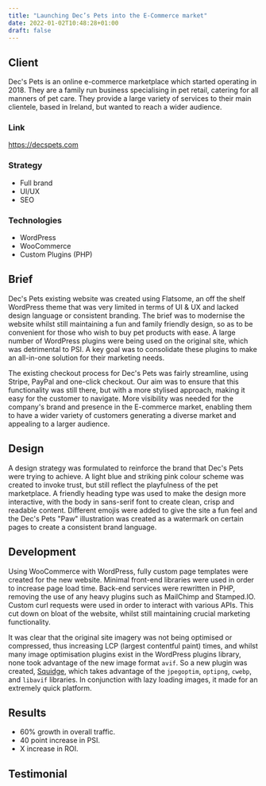 ```yaml
---
title: "Launching Dec’s Pets into the E-Commerce market"
date: 2022-01-02T10:48:28+01:00
draft: false
---
```


## Client
Dec's Pets is an online e-commerce marketplace which started operating in 2018. They are a family run business
specialising in pet retail, catering for all manners of pet care. They provide a large variety of services to their
main clientele, based in Ireland, but wanted to reach a wider audience.

### Link
https://decspets.com

### Strategy

- Full brand
- UI/UX
- SEO

### Technologies

- WordPress
- WooCommerce
- Custom Plugins (PHP)

## Brief
Dec's Pets existing website was created using Flatsome, an off the shelf WordPress theme that was very limited in terms
of UI & UX and lacked design language or consistent branding. The brief was to modernise the website whilst still
maintaining a fun and family friendly design, so as to be convenient for those who wish to buy pet products with ease.
A large number of WordPress plugins were being used on the original site, which was detrimental to PSI. A key goal was
to consolidate these plugins to make an all-in-one solution for their marketing needs.

The existing checkout process for Dec's Pets was fairly streamline, using Stripe, PayPal and one-click checkout. Our aim
was to ensure that this functionality was still there, but with a more stylised approach, making it easy for the
customer to navigate. More visibility was needed for the company's brand and presence in the E-commerce market, enabling
them to have a wider variety of customers generating a diverse market and appealing to a larger audience.

## Design
A design strategy was formulated to reinforce the brand that Dec's Pets were trying to achieve. A light blue and
striking pink colour scheme was created to invoke trust, but still reflect the playfulness of the pet marketplace. A
friendly heading type was used to make the design more interactive, with the body in sans-serif font to create
clean, crisp and readable content. Different emojis were added to give the site a fun feel and the Dec's
Pets "Paw" illustration was created as a watermark on certain pages to create a consistent brand language.

## Development
Using WooCommerce with WordPress, fully custom page templates were created for the new website. Minimal front-end
libraries were used in order to increase page load time. Back-end services were rewritten in PHP, removing the use of any
heavy plugins such as MailChimp and Stamped.IO. Custom curl requests were used in order to interact with various APIs.
This cut down on bloat of the website, whilst still maintaining crucial marketing functionality.

It was clear that the original site imagery was not being optimised or compressed, thus increasing LCP (largest
contentful paint) times, and whilst many image optimisation plugins exist in the WordPress plugins library, none took
advantage of the new image format `avif`. So a new plugin was created, [Squidge](https://wordpress.org/plugins/squidge/),
which takes advantage of the `jpegoptim`, `optipng`, `cwebp`, and `libavif` libraries. In conjunction with lazy loading
images, it made for an extremely quick platform.

## Results
- 60% growth in overall traffic.
- 40 point increase in PSI.
- X increase in ROI.

## Testimonial
